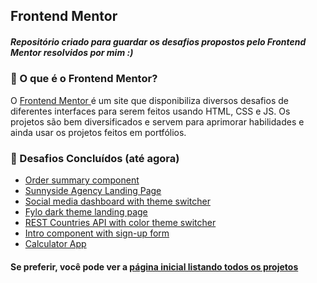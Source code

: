 ## Frontend Mentor

##### Repositório criado para guardar os desafios propostos pelo Frontend Mentor resolvidos por mim :)

### 🤔 O que é o Frontend Mentor? 
O <a  href="https://www.frontendmentor.io/" target="_blank">Frontend Mentor </a> é um site que disponibiliza diversos desafios de diferentes interfaces para serem feitos usando HTML, CSS e JS. Os projetos são bem diversificados e servem para aprimorar habilidades e ainda usar os projetos feitos em portfólios.

### :rocket: Desafios Concluídos (até agora)
- <a href="https://bruna-nunes.github.io/frontendmentor/desafio-01/">Order summary component</a>
- <a href="https://bruna-nunes.github.io/frontendmentor/desafio-02/">Sunnyside Agency Landing Page</a>
- <a href="https://bruna-nunes.github.io/frontendmentor/desafio-03/">Social media dashboard with theme switcher</a>
- <a href="https://bruna-nunes.github.io/frontendmentor/desafio-04/index.html">Fylo dark theme landing page</a>
- <a href="https://bruna-nunes.github.io/frontendmentor/desafio-05/index.html">REST Countries API with color theme switcher</a>
- <a href="https://bruna-nunes.github.io/frontendmentor/desafio-06/">Intro component with sign-up form</a>
- <a href="https://bruna-nunes.github.io/frontendmentor/desafio-07/">Calculator App</a>

#### Se preferir, você pode ver a <a href="https://bruna-nunes.github.io/frontendmentor" target="_blank"/> página inicial listando todos os projetos</a>
